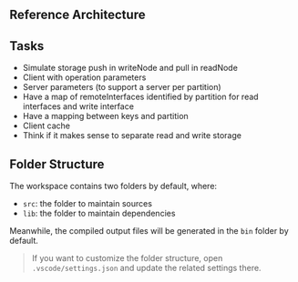 ## Reference Architecture

## Tasks
- Simulate storage push in writeNode and pull in readNode
- Client with operation parameters
- Server parameters (to support a server per partition)
- Have a map of remoteInterfaces identified by partition  for read interfaces and write interface
- Have a mapping between keys and partition
- Client cache
- Think if it makes sense to separate read and write storage

## Folder Structure

The workspace contains two folders by default, where:

- `src`: the folder to maintain sources
- `lib`: the folder to maintain dependencies

Meanwhile, the compiled output files will be generated in the `bin` folder by default.

> If you want to customize the folder structure, open `.vscode/settings.json` and update the related settings there.
